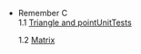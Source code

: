   - Remember C  
    1.1 [Triangle and point](https://github.com/stanislaushimovolos/MIPT_programming_tasks/tree/master/TriangleAndPoint)[UnitTests](https://github.com/stanislaushimovolos/MIPT_programming_tasks/tree/master/TriangleAndPoint/UnitTriangle)
    
    1.2 [Matrix](https://github.com/stanislaushimovolos/MIPT_programming_tasks/tree/master/Matrix)

